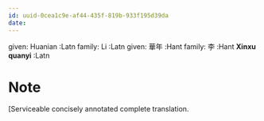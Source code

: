```yaml
---
id: uuid-0cea1c9e-af44-435f-819b-933f195d39da
date: 
---
```


given: Huanian  :Latn
family: Li  :Latn
given: 華年 :Hant
family: 李 :Hant
**Xinxu quanyi** :Latn
# Note
[Serviceable concisely annotated complete translation.